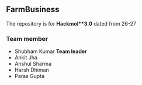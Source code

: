 ## FarmBusiness
The repository is for <strong>Hackmol**3.0</strong> dated from 26-27
 ### Team member
  <ul>
  <li>Shubham Kumar <strong>Team leader</strong></li>
     
  <li>Ankit Jha</li>
       
  <li>Anshul Sharma</li>
  
  <li>Harsh Dhiman</li>
  
   <li>Paras Gupta</li>
  
  </ul>
  
<!--   ###Deployed Link is avalaible on  [To be released soon](https://google.com). -->

  
<!--   ###Illustration of of our project -->
